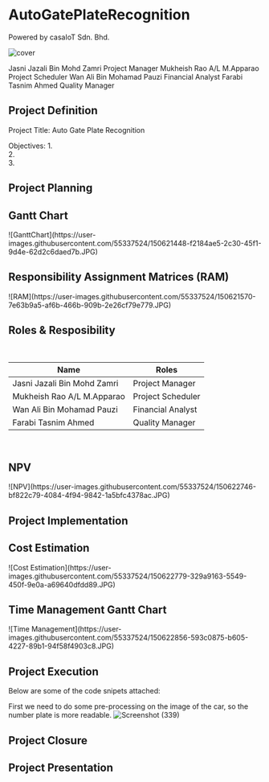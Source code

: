 # AutoGatePlateRecognition

Powered by casaIoT Sdn. Bhd.

![cover](https://user-images.githubusercontent.com/55337524/150620599-1a7966f9-ff8b-47d2-b513-0699899df6be.png)


Jasni Jazali Bin Mohd Zamri Project Manager
Mukheish Rao A/L M.Apparao Project Scheduler
Wan Ali Bin Mohamad Pauzi Financial Analyst
Farabi Tasnim Ahmed  Quality Manager


## Project Definition

Project Title: Auto Gate Plate Recognition

Objectives: 
1.  
2.  
3.  


## Project Planning
<h2>Gantt Chart</h2>
![GanttChart](https://user-images.githubusercontent.com/55337524/150621448-f2184ae5-2c30-45f1-9d4e-62d2c6daed7b.JPG)

<h2>Responsibility Assignment Matrices (RAM)</h2>
![RAM](https://user-images.githubusercontent.com/55337524/150621570-7e63b9a5-af6b-466b-909b-2e26cf79e779.JPG)

<h2>Roles & Resposibility</h2>

<br>

| Name                                     | Roles                   |
| ---------------------------------------- | ----------------------- |
| Jasni Jazali Bin Mohd Zamri              | Project Manager         |
| Mukheish Rao A/L M.Apparao               | Project Scheduler       |
| Wan Ali Bin Mohamad Pauzi                | Financial Analyst       |
| Farabi Tasnim Ahmed                      | Quality Manager         |

<br>
<h2>NPV</h2>
![NPV](https://user-images.githubusercontent.com/55337524/150622746-bf822c79-4084-4f94-9842-1a5bfc4378ac.JPG)


## Project Implementation

<h2>Cost Estimation</h2>
![Cost Estimation](https://user-images.githubusercontent.com/55337524/150622779-329a9163-5549-450f-9e0a-a69640dfdd89.JPG)

<h2>Time Management Gantt Chart</h2>
![Time Management](https://user-images.githubusercontent.com/55337524/150622856-593c0875-b605-4227-89b1-94f58f4903c8.JPG)


## Project Execution

Below are some of the code snipets attached:

First we need to do some pre-processing on the image of the car, so the number plate is more readable.
![Screenshot (339)](https://user-images.githubusercontent.com/55405230/150630348-46318318-7ee6-40ac-9a45-0010da185982.png)



## Project Closure

## Project Presentation
